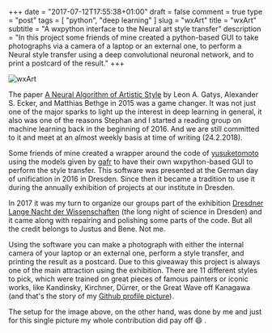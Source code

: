 +++
date = "2017-07-12T17:55:38+01:00"
draft = false
comment = true
type = "post"
tags = [ "python", "deep learning" ]
slug = "wxArt"
title = "wxArt"
subtitle = "A wxpython interface to the Neural art style transfer"
description = "In this project some friends of mine created a python-based GUI to take photographs via a camera of a laptop or an external one, to perform a Neural style transfer using a deep convolutional neuronal network, and to print a postcard of the result."
+++

![wxArt](/thegreatwhiteshark.coding.io/images/posts/2017/wxArt/screenshot.jpg)

The paper [A Neural Algorithm of Artistic
Style](https://arxiv.org/abs/1508.06576) by Leon A. Gatys, Alexander
S. Ecker, and Matthias Bethge in 2015 was a game changer. It was not
just one of the major sparks to light up the interest in deep
learning in general, it also was one of the reasons Stephan and I
started a reading group on machine learning back in the beginning of
2016. And we are still committed to it and meet at an almost weekly
basis at time of writing (24.2.2018).

Some friends of mine created a wrapper around the code of
[yusuketomoto](https://github.com/yusuketomoto/chainer-fast-neuralstyle)
using the models given by
[gafr](https://github.com/gafr/chainer-fast-neuralstyle-models) to
have their own wxpython-based GUI to perform the style transfer. This
software was presented at the German day of unification in 2016 in
Dresden. Since then it became a tradition to use it during the
annually exhibition of projects at our institute in Dresden. 

In 2017 it was my turn to organize our groups part of the exhibition
[Dresdner Lange Nacht der
Wissenschaften](http://www.wissenschaftsnacht-dresden.de/) (the long
night of science in Dresden) and it came along with repairing and
polishing some parts of the code. But all the credit belongs to Justus
and Bene. Not me.

Using the software you can make a photograph with either the internal
camera of your laptop or an external one, perform a style transfer,
and printing the result as a postcard. Due to this giveaway this
project is always one of the main attraction using the
exhibition. There are 11 different styles to pick, which were trained
on great pieces of famous painters or iconic works, like
Kandinsky, Kirchner, Dürrer, or the Great Wave off Kanagawa (and that's
the story of my [Github profile picture](https://github.com/theGreatWhiteShark)).
 
The setup for the image above, on the other hand, was done by me and
just for this single picture my whole contribution did pay off :smile: .
